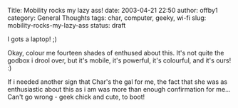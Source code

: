 Title: Mobility rocks my lazy ass!
date: 2003-04-21 22:50
author: offby1
category: General Thoughts
tags: char, computer, geeky, wi-fi
slug: mobility-rocks-my-lazy-ass
status: draft

I gots a laptop! ;)

Okay, colour me fourteen shades of enthused about this. It's not quite the godbox i drool over, but it's mobile, it's powerful, it's colourful, and it's ours! :)

If i needed another sign that Char's the gal for me, the fact that she was as enthusiastic about this as i am was more than enough confirmation for me\... Can't go wrong - geek chick and cute, to boot!

